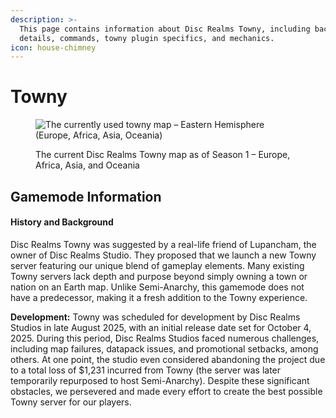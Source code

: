 ```yaml
---
description: >-
  This page contains information about Disc Realms Towny, including background
  details, commands, towny plugin specifics, and mechanics.
icon: house-chimney
---
```


# Towny

<figure><img src="../.gitbook/assets/image.png" alt="The currently used towny map – Eastern Hemisphere (Europe, Africa, Asia, Oceania)"><figcaption><p>The current Disc Realms Towny map as of Season 1 – Europe, Africa, Asia, and Oceania</p></figcaption></figure>

## Gamemode Information

#### History and Background

Disc Realms Towny was suggested by a real-life friend of Lupancham, the owner of Disc Realms Studio. They proposed that we launch a new Towny server featuring our unique blend of gameplay elements. Many existing Towny servers lack depth and purpose beyond simply owning a town or nation on an Earth map. Unlike Semi-Anarchy, this gamemode does not have a predecessor, making it a fresh addition to the Towny experience.

**Development:** Towny was scheduled for development by Disc Realms Studios in late August 2025, with an initial release date set for October 4, 2025. During this period, Disc Realms Studios faced numerous challenges, including map failures, datapack issues, and promotional setbacks, among others. At one point, the studio even considered abandoning the project due to a total loss of $1,231 incurred from Towny (the server was later temporarily repurposed to host Semi-Anarchy). Despite these significant obstacles, we persevered and made every effort to create the best possible Towny server for our players.
